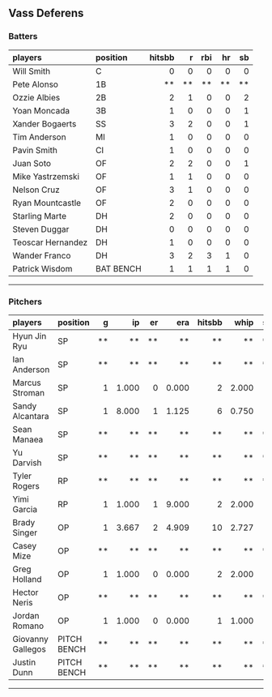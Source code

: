 ## Vass Deferens

### Batters

 
|players           |position  | hitsbb|  r| rbi| hr| sb| 
|:-----------------|:---------|------:|--:|---:|--:|--:| 
|Will Smith        |C         |      0|  0|   0|  0|  0| 
|Pete Alonso       |1B        |     **| **|  **| **| **| 
|Ozzie Albies      |2B        |      2|  1|   0|  0|  2| 
|Yoan Moncada      |3B        |      1|  0|   0|  0|  1| 
|Xander Bogaerts   |SS        |      3|  2|   0|  0|  1| 
|Tim Anderson      |MI        |      1|  0|   0|  0|  0| 
|Pavin Smith       |CI        |      1|  0|   0|  0|  0| 
|Juan Soto         |OF        |      2|  2|   0|  0|  1| 
|Mike Yastrzemski  |OF        |      1|  1|   0|  0|  0| 
|Nelson Cruz       |OF        |      3|  1|   0|  0|  0| 
|Ryan Mountcastle  |OF        |      2|  0|   0|  0|  0| 
|Starling Marte    |DH        |      2|  0|   0|  0|  0| 
|Steven Duggar     |DH        |      0|  0|   0|  0|  0| 
|Teoscar Hernandez |DH        |      1|  0|   0|  0|  0| 
|Wander Franco     |DH        |      3|  2|   3|  1|  0| 
|Patrick Wisdom    |BAT BENCH |      1|  1|   1|  1|  0| 


* * *

### Pitchers

 
|players           |position    |  g|    ip| er|   era| hitsbb|  whip| so|  w| sv| 
|:-----------------|:-----------|--:|-----:|--:|-----:|------:|-----:|--:|--:|--:| 
|Hyun Jin Ryu      |SP          | **|    **| **|    **|     **|    **| **| **| **| 
|Ian Anderson      |SP          | **|    **| **|    **|     **|    **| **| **| **| 
|Marcus Stroman    |SP          |  1| 1.000|  0| 0.000|      2| 2.000|  0|  0|  0| 
|Sandy Alcantara   |SP          |  1| 8.000|  1| 1.125|      6| 0.750|  3|  0|  0| 
|Sean Manaea       |SP          | **|    **| **|    **|     **|    **| **| **| **| 
|Yu Darvish        |SP          | **|    **| **|    **|     **|    **| **| **| **| 
|Tyler Rogers      |RP          | **|    **| **|    **|     **|    **| **| **| **| 
|Yimi Garcia       |RP          |  1| 1.000|  1| 9.000|      2| 2.000|  2|  0|  0| 
|Brady Singer      |OP          |  1| 3.667|  2| 4.909|     10| 2.727|  5|  0|  0| 
|Casey Mize        |OP          | **|    **| **|    **|     **|    **| **| **| **| 
|Greg Holland      |OP          |  1| 1.000|  0| 0.000|      2| 2.000|  2|  0|  1| 
|Hector Neris      |OP          | **|    **| **|    **|     **|    **| **| **| **| 
|Jordan Romano     |OP          |  1| 1.000|  0| 0.000|      1| 1.000|  1|  0|  1| 
|Giovanny Gallegos |PITCH BENCH | **|    **| **|    **|     **|    **| **| **| **| 
|Justin Dunn       |PITCH BENCH | **|    **| **|    **|     **|    **| **| **| **| 


* * *


